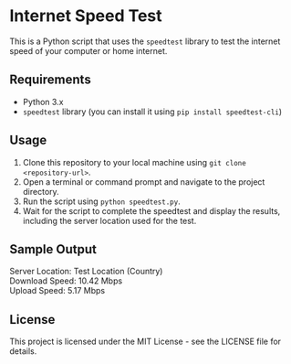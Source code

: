 # Internet Speed Test

This is a Python script that uses the `speedtest` library to test the internet speed of your computer or home internet.

## Requirements

* Python 3.x
* `speedtest` library (you can install it using `pip install speedtest-cli`)

## Usage

1. Clone this repository to your local machine using `git clone <repository-url>`.
2. Open a terminal or command prompt and navigate to the project directory.
3. Run the script using `python speedtest.py`.
4. Wait for the script to complete the speedtest and display the results, including the server location used for the test.

## Sample Output

Server Location: Test Location (Country)  
Download Speed: 10.42 Mbps  
Upload Speed: 5.17 Mbps  

## License

This project is licensed under the MIT License - see the LICENSE file for details.

